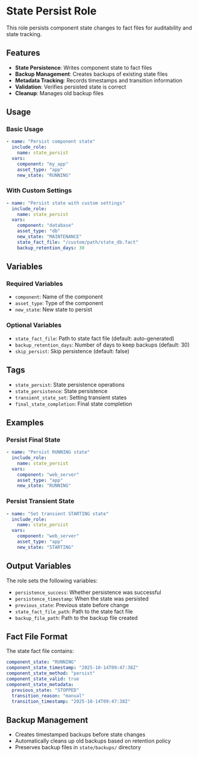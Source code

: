 # State Persist Role

This role persists component state changes to fact files for auditability and state tracking.

## Features

- **State Persistence**: Writes component state to fact files
- **Backup Management**: Creates backups of existing state files
- **Metadata Tracking**: Records timestamps and transition information
- **Validation**: Verifies persisted state is correct
- **Cleanup**: Manages old backup files

## Usage

### Basic Usage

```yaml
- name: "Persist component state"
  include_role:
    name: state_persist
  vars:
    component: "my_app"
    asset_type: "app"
    new_state: "RUNNING"
```

### With Custom Settings

```yaml
- name: "Persist state with custom settings"
  include_role:
    name: state_persist
  vars:
    component: "database"
    asset_type: "db"
    new_state: "MAINTENANCE"
    state_fact_file: "/custom/path/state_db.fact"
    backup_retention_days: 30
```

## Variables

### Required Variables

- `component`: Name of the component
- `asset_type`: Type of the component
- `new_state`: New state to persist

### Optional Variables

- `state_fact_file`: Path to state fact file (default: auto-generated)
- `backup_retention_days`: Number of days to keep backups (default: 30)
- `skip_persist`: Skip persistence (default: false)

## Tags

- `state_persist`: State persistence operations
- `state_persistence`: State persistence
- `transient_state_set`: Setting transient states
- `final_state_completion`: Final state completion

## Examples

### Persist Final State

```yaml
- name: "Persist RUNNING state"
  include_role:
    name: state_persist
  vars:
    component: "web_server"
    asset_type: "app"
    new_state: "RUNNING"
```

### Persist Transient State

```yaml
- name: "Set transient STARTING state"
  include_role:
    name: state_persist
  vars:
    component: "web_server"
    asset_type: "app"
    new_state: "STARTING"
```

## Output Variables

The role sets the following variables:

- `persistence_success`: Whether persistence was successful
- `persistence_timestamp`: When the state was persisted
- `previous_state`: Previous state before change
- `state_fact_file_path`: Path to the state fact file
- `backup_file_path`: Path to the backup file created

## Fact File Format

The state fact file contains:

```yaml
component_state: "RUNNING"
component_state_timestamp: "2025-10-14T09:47:38Z"
component_state_method: "persist"
component_state_valid: true
component_state_metadata:
  previous_state: "STOPPED"
  transition_reason: "manual"
  transition_timestamp: "2025-10-14T09:47:38Z"
```

## Backup Management

- Creates timestamped backups before state changes
- Automatically cleans up old backups based on retention policy
- Preserves backup files in `state/backups/` directory

